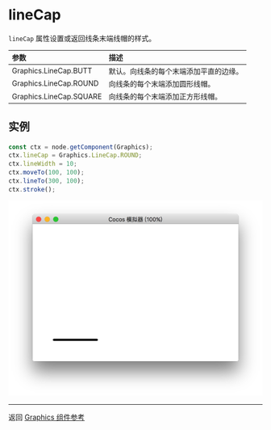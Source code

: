 # lineCap

`lineCap` 属性设置或返回线条末端线帽的样式。

| 参数 |   描述
| :-------------- | :----------- |
|Graphics.LineCap.BUTT   | 默认。向线条的每个末端添加平直的边缘。
|Graphics.LineCap.ROUND  | 向线条的每个末端添加圆形线帽。
|Graphics.LineCap.SQUARE | 向线条的每个末端添加正方形线帽。

## 实例

```ts
const ctx = node.getComponent(Graphics);
ctx.lineCap = Graphics.LineCap.ROUND;
ctx.lineWidth = 10;
ctx.moveTo(100, 100);
ctx.lineTo(300, 100);
ctx.stroke();
```

<img src="./lineCap.png">

<hr>

返回 [Graphics 组件参考](../graphics.md)

